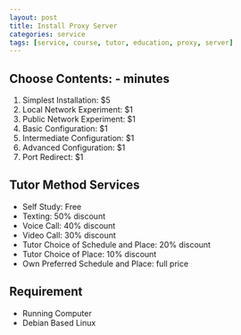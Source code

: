 ```yaml
---
layout: post
title: Install Proxy Server
categories: service
tags: [service, course, tutor, education, proxy, server]
---
```


## Choose Contents: - minutes

1.  Simplest Installation: $5
2.  Local Network Experiment: $1
3.  Public Network Experiment: $1
4.  Basic Configuration: $1
5.  Intermediate Configuration: $1
6.  Advanced Configuration: $1
7.  Port Redirect: $1

## Tutor Method Services

*   Self Study: Free
*   Texting: 50% discount
*   Voice Call: 40% discount
*   Video Call: 30% discount
*   Tutor Choice of Schedule and Place: 20% discount
*   Tutor Choice of Place: 10% discount
*   Own Preferred Schedule and Place: full price

## Requirement

*   Running Computer
*   Debian Based Linux